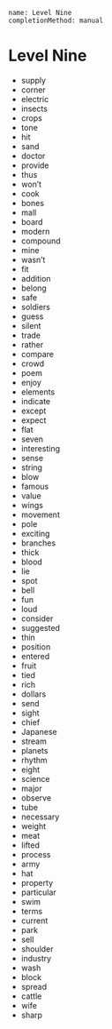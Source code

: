 ```ngMeta
name: Level Nine
completionMethod: manual
```

# Level Nine

- supply
- corner
- electric
- insects
- crops
- tone
- hit
- sand
- doctor
- provide
- thus
- won’t
- cook
- bones
- mall
- board
- modern
- compound
- mine
- wasn’t
- fit
- addition
- belong
- safe
- soldiers
- guess
- silent
- trade
- rather
- compare
- crowd
- poem
- enjoy
- elements
- indicate
- except
- expect
- flat
- seven
- interesting
- sense
- string
- blow
- famous
- value
- wings
- movement
- pole
- exciting
- branches
- thick
- blood
- lie
- spot
- bell
- fun
- loud
- consider
- suggested
- thin
- position
- entered
- fruit
- tied
- rich
- dollars
- send
- sight
- chief
- Japanese
- stream
- planets
- rhythm
- eight
- science
- major
- observe
- tube
- necessary
- weight
- meat
- lifted
- process
- army
- hat
- property
- particular
- swim
- terms
- current
- park
- sell
- shoulder
- industry
- wash
- block
- spread
- cattle
- wife
- sharp